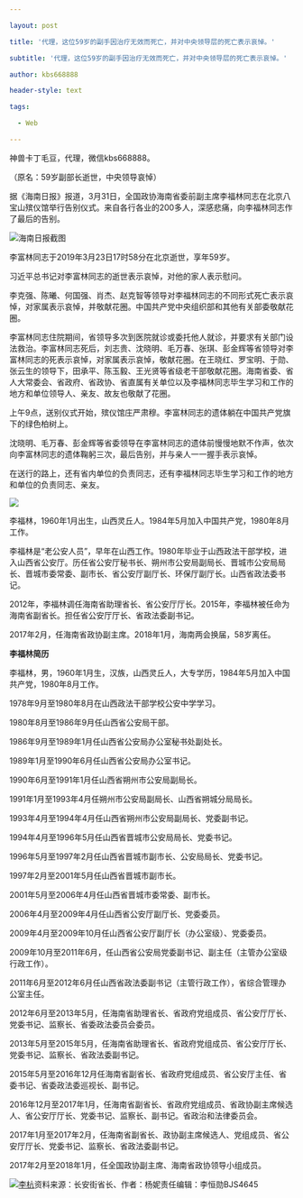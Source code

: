---
layout: post
title: '代理，这位59岁的副手因治疗无效而死亡，并对中央领导层的死亡表示哀悼。'
subtitle: '代理，这位59岁的副手因治疗无效而死亡，并对中央领导层的死亡表示哀悼。'
author: kbs668888
header-style: text
tags:
  - Web
---
神兽卡丁毛豆，代理，微信kbs668888。

（原名：59岁副部长逝世，中央领导哀悼）

据《海南日报》报道，3月31日，全国政协海南省委前副主席李福林同志在北京八宝山殡仪馆举行告别仪式。来自各行各业的200多人，深感悲痛，向李福林同志作了最后的告别。

![](http://dingyue.ws.126.net/Al6gL2530dPoOAbyx6mtoxleY39ochxJk=CKPoOJq5yO51554092254272compressflag.jpg)海南日报截图

李富林同志于2019年3月23日17时58分在北京逝世，享年59岁。

习近平总书记对李富林同志的逝世表示哀悼，对他的家人表示慰问。

李克强、陈曦、何国强、肖杰、赵克智等领导对李福林同志的不同形式死亡表示哀悼，对家属表示哀悼，并敬献花圈。中国共产党中央组织部和其他有关部委敬献花圈。

李富林同志住院期间，省领导多次到医院就诊或委托他人就诊，并要求有关部门设法救治。李富林同志死后，刘志贵、沈晓明、毛万春、张琪、彭金辉等省领导对李富林同志的死表示哀悼，对家属表示哀悼，敬献花圈。在王晓红、罗宝明、于勋、张云生的领导下，田承平、陈玉毅、王光贤等省级老干部敬献花圈。海南省委、省人大常委会、省政府、省政协、省直属有关单位以及李福林同志毕生学习和工作的地方和单位领导人、亲友、故友也敬献了花圈。

上午9点，送别仪式开始，殡仪馆庄严肃穆。李富林同志的遗体躺在中国共产党旗下的绿色柏树上。

沈晓明、毛万春、彭金辉等省委领导在李富林同志的遗体前慢慢地默不作声，依次向李富林同志的遗体鞠躬三次，最后告别，并与亲人一一握手表示哀悼。

在送行的路上，还有省内单位的负责同志，还有李福林同志毕生学习和工作的地方和单位的负责同志、亲友。

![](http://dingyue.ws.126.net/UbU9wOcRnybkGprO9XBLmIgvcKUwfrfKiYrVJbMigrxoz1554092254275.jpg)

李福林，1960年1月出生，山西灵丘人。1984年5月加入中国共产党，1980年8月工作。

李福林是“老公安人员”，早年在山西工作。1980年毕业于山西政法干部学校，进入山西省公安厅。历任省公安厅秘书长、朔州市公安局副局长、晋城市公安局局长、晋城市委常委、副市长、省公安厅副厅长、环保厅副厅长。山西省政法委书记。

2012年，李福林调任海南省助理省长、省公安厅厅长。2015年，李福林被任命为海南省副省长。担任省公安厅厅长、省政法委副书记。

2017年2月，任海南省政协副主席。2018年1月，海南两会换届，58岁离任。

 **李福林简历**

李福林，男，1960年1月生，汉族，山西灵丘人，大专学历，1984年5月加入中国共产党，1980年8月工作。

1978年9月至1980年8月在山西政法干部学校公安中学学习。

1980年8月至1986年9月任山西省公安局干部。

1986年9月至1989年1月任山西省公安局办公室秘书处副处长。

1989年1月至1990年6月任山西省公安局办公室书记。

1990年6月至1991年1月任山西省朔州市公安局副局长。

1991年1月至1993年4月任朔州市公安局副局长、山西省朔城分局局长。

1993年4月至1994年4月任山西省朔州市公安局副局长、党委副书记。

1994年4月至1996年5月任山西省晋城市公安局局长、党委书记。

1996年5月至1997年2月任山西省晋城市副市长、公安局局长、党委书记。

1997年2月至2001年5月任山西省晋城市副市长。

2001年5月至2006年4月任山西省晋城市委常委、副市长。

2006年4月至2009年4月任山西省公安厅副厅长、党委委员。

2009年4月至2009年10月任山西省公安厅副厅长（办公室级）、党委委员。

2009年10月至2011年6月，任山西省公安局党委副书记、副主任（主管办公室级行政工作）。

2011年6月至2012年6月任山西省政法委副书记（主管行政工作），省综合管理办公室主任。

2012年6月至2013年5月，任海南省助理省长、省政府党组成员、省公安厅厅长、党委书记、监察长、省委政法委员会委员。

2013年5月至2015年5月，任海南省助理省长、省政府党组成员、省公安厅厅长、党委书记、监察长、省政法委副书记。

2015年5月至2016年12月任海南省副省长、省政府党组成员、省公安厅主任、省委书记、省委政法委巡视长、副书记。

2016年12月至2017年1月，任海南省副省长、省政府党组成员、省政协副主席候选人、省公安厅厅长、党委书记、监察长、副书记。省政治和法律委员会。

2017年1月至2017年2月，任海南省副省长、政协副主席候选人、党组成员、省公安厅厅长、党委书记、监察长、省政法委副书记。

2017年2月至2018年1月，任全国政协副主席、海南省政协领导小组成员。

[![李杭](http://static.ws.126.net/cnews/css13/img/end_news.png)](https://news.163.com/)资料来源：长安街省长、作者：杨妮责任编辑：李恒勋BJS4645

